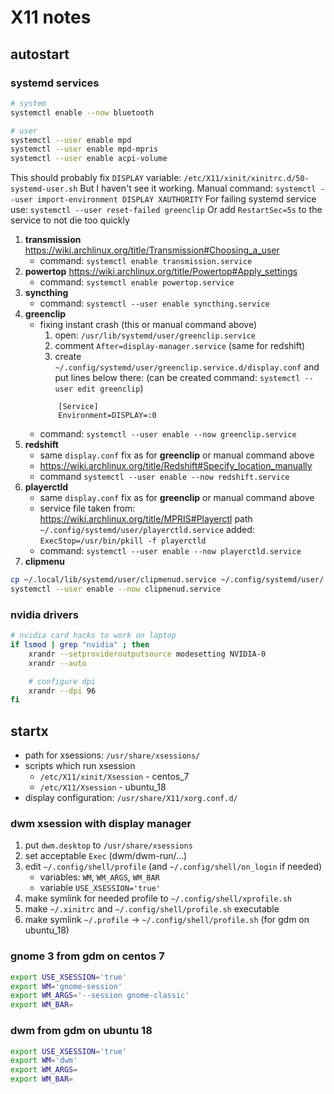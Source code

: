 # X11 notes

## autostart

### systemd services

```bash
# system
systemctl enable --now bluetooth

# user
systemctl --user enable mpd
systemctl --user enable mpd-mpris
systemctl --user enable acpi-volume
```

This should probably fix `DISPLAY` variable: `/etc/X11/xinit/xinitrc.d/50-systemd-user.sh`
But I haven't see it working. Manual command: `systemctl --user import-environment DISPLAY XAUTHORITY`
For failing systemd service use: `systemctl --user reset-failed greenclip`
Or add `RestartSec=5s` to the service to not die too quickly

1. **transmission**
   <https://wiki.archlinux.org/title/Transmission#Choosing_a_user>
   - command: `systemctl enable transmission.service`
2. **powertop**
   <https://wiki.archlinux.org/title/Powertop#Apply_settings>
   - command: `systemctl enable powertop.service`
3. **syncthing**
   - command: `systemctl --user enable syncthing.service`
4. **greenclip**
   - fixing instant crash (this or manual command above)
     1. open: `/usr/lib/systemd/user/greenclip.service`
     2. comment `After=display-manager.service` (same for redshift)
     3. create `~/.config/systemd/user/greenclip.service.d/display.conf` and put lines below there:
     (can be created command: `systemctl --user edit greenclip`)
     ```dosini
         [Service]
         Environment=DISPLAY=:0
     ```
   - command: `systemctl --user enable --now greenclip.service`
5. **redshift**
   - same `display.conf` fix as for **greenclip** or manual command above
   - <https://wiki.archlinux.org/title/Redshift#Specify_location_manually>
   - command `systemctl --user enable --now redshift.service`
6. **playerctld**
   - same `display.conf` fix as for **greenclip** or manual command above
   - service file taken from: <https://wiki.archlinux.org/title/MPRIS#Playerctl>
     path `~/.config/systemd/user/playerctld.service`
     added: `ExecStop=/usr/bin/pkill -f playerctld`
   - command: `systemctl --user enable --now playerctld.service`
7. **clipmenu**
  ```bash
  cp ~/.local/lib/systemd/user/clipmenud.service ~/.config/systemd/user/
  systemctl --user enable --now clipmenud.service
  ```

### nvidia drivers

```bash
# nvidia card hacks to work on laptop
if lsmod | grep "nvidia" ; then
    xrandr --setprovideroutputsource modesetting NVIDIA-0
    xrandr --auto

    # configure dpi
    xrandr --dpi 96
fi
```

## startx

- path for xsessions: `/usr/share/xsessions/`
- scripts which run xsession
  - `/etc/X11/xinit/Xsession` - centos_7
  - `/etc/X11/Xsession` - ubuntu_18
- display configuration: `/usr/share/X11/xorg.conf.d/`

### dwm xsession with display manager

1. put `dwm.desktop` to `/usr/share/xsessions`
2. set acceptable `Exec` (dwm/dwm-run/...)
3. edit `~/.config/shell/profile` (and `~/.config/shell/on_login` if needed)
    - variables: `WM`, `WM_ARGS`, `WM_BAR`
    - variable `USE_XSESSION='true'`
4. make symlink for needed profile to `~/.config/shell/xprofile.sh`
5. make `~/.xinitrc` and `~/.config/shell/profile.sh` executable
6. make symlink `~/.profile` -> `~/.config/shell/profile.sh` (for gdm on ubuntu_18)

### gnome 3 from gdm on centos 7

```bash
export USE_XSESSION='true'
export WM='gnome-session'
export WM_ARGS='--session gnome-classic'
export WM_BAR=
```

### dwm from gdm on ubuntu 18

```bash
export USE_XSESSION='true'
export WM='dwm'
export WM_ARGS=
export WM_BAR=
```
